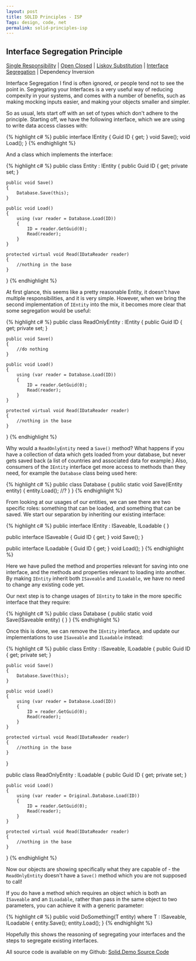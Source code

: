 ```yaml
---
layout: post
title: SOLID Principles - ISP
Tags: design, code, net
permalink: solid-principles-isp
---
```


## Interface Segregation Principle

[Single Responsibility][blog-solid-srp] | [Open Closed][blog-solid-ocp] | [Liskov Substitution][blog-solid-lsp] | [Interface Segregation][blog-solid-isp] | Dependency Inversion

Interface Segregation I find is often ignored, or people tend not to see the point in.  Segregating your Interfaces is a very useful way of reducing compexity in your systems, and comes with a number of benefits, such as making mocking inputs easier, and making your objects smaller and simpler.

So as usual, lets start off with an set of types which don't adhere to the principle.  Starting off, we have the following interface, which we are using to write data access classes with:

{% highlight c# %}
public interface IEntity
{
	Guid ID { get; }
	void Save();
	void Load();
}
{% endhighlight %}

And a class which implements the interface:

{% highlight c# %}
public class Entity : IEntity
{
	public Guid ID { get; private set; }

	public void Save()
	{
		Database.Save(this);
	}

	public void Load()
	{
		using (var reader = Database.Load(ID))
		{
			ID = reader.GetGuid(0);
			Read(reader);
		}
	}

	protected virtual void Read(IDataReader reader)
	{
		//nothing in the base
	}
}
{% endhighlight %}

At first glance, this seems like a pretty reasonable Entity, it doesn't have multiple responsibilities, and it is very simple. However, when we bring the second implementation of `IEntity` into the mix, it becomes more clear that some segregation would be useful:

{% highlight c# %}
public class ReadOnlyEntity : IEntity
{
	public Guid ID { get; private set; }

	public void Save()
	{
		//do nothing
	}

	public void Load()
	{
		using (var reader = Database.Load(ID))
		{
			ID = reader.GetGuid(0);
			Read(reader);
		}
	}

	protected virtual void Read(IDataReader reader)
	{
		//nothing in the base
	}
}
{% endhighlight %}

Why would a `ReadOnlyEntity` need a `Save()` method? What happens if you have a collection of data which gets loaded from your database, but never gets saved back (a list of countries and associated data for example.)  Also, consumers of the `IEntity` interface get more access to methods than they need, for example the `Database` class being used here:

{% highlight c# %}
public class Database
{
	public static void Save(IEntity entity)
	{
		entity.Load();	//?
	}
}
{% endhighlight %}

From looking at our usages of our entities, we can see there are two specific roles: something that can be loaded, and something that can be saved.  We start our separation by inheriting our existing interface:

{% highlight c# %}
public interface IEntity : ISaveable, ILoadable
{
}

public interface ISaveable
{
	Guid ID { get; }
	void Save();
}

public interface ILoadable
{
	Guid ID { get; }
	void Load();
}
{% endhighlight %}

Here we have pulled the method and properties relevant for saving into one interface, and the methods and properties relevant to loading into another.  By making `IEntity` inherit both `ISaveable` and `ILoadable`, we have no need to change any existing code yet.

Our next step is to change usages of `IEntity` to take in the more specific interface that they require:

{% highlight c# %}
public class Database
{
	public static void Save(ISaveable entity)
	{
	}
}
{% endhighlight %}

Once this is done, we can remove the `IEntity` interface, and update our implementations to use `ISaveable` and `ILoadable` instead:

{% highlight c# %}
public class Entity : ISaveable, ILoadable
{
	public Guid ID { get; private set; }

	public void Save()
	{
		Database.Save(this);
	}

	public void Load()
	{
		using (var reader = Database.Load(ID))
		{
			ID = reader.GetGuid(0);
			Read(reader);
		}
	}

	protected virtual void Read(IDataReader reader)
	{
		//nothing in the base
	}
}

public class ReadOnlyEntity : ILoadable
{
	public Guid ID { get; private set; }

	public void Load()
	{
		using (var reader = Original.Database.Load(ID))
		{
			ID = reader.GetGuid(0);
			Read(reader);
		}
	}

	protected virtual void Read(IDataReader reader)
	{
		//nothing in the base
	}
}
{% endhighlight %}

Now our objects are showing specifically what they are capable of - the `ReadOnlyEntity` doesn't have a `Save()` method which you are not supposed to call!

If you do have a method which requires an object which is both an `ISaveable` and an `ILoadable`, rather than pass in the same object to two parameters, you can achieve it with a generic parameter:

{% highlight c# %}
public void DoSomething<T>(T entity) where T : ISaveable, ILoadable
{
	entity.Save();
	entity.Load();
}
{% endhighlight %}

Hopefully this shows the reasoning of segregating your interfaces and the steps to segregate existing interfaces.

All source code is available on my Github: [Solid.Demo Source Code][solid-demo-repo]

[blog-solid-srp]: http://andydote.co.uk/solid-principles-srp
[blog-solid-ocp]: http://andydote.co.uk/solid-principles-ocp
[blog-solid-lsp]: http://andydote.co.uk/solid-principles-lsp
[blog-solid-isp]: http://andydote.co.uk/solid-principles-isp
[solid-demo-repo]: https://github.com/Pondidum/Solid.Demo
